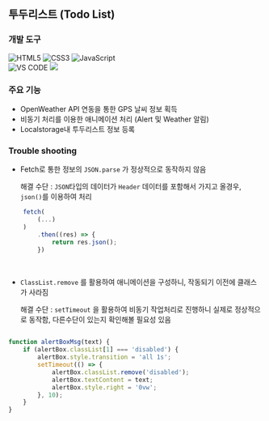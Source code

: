 ## 투두리스트 (Todo List)

### 개발 도구
![HTML5](https://img.shields.io/badge/-HTML5-C34F26?style=for-the-badge&logo=html5&logoColor=white)
![CSS3](https://img.shields.io/badge/-CSS3-1572B6?style=for-the-badge&logo=css3&logoColor=white)
![JavaScript](https://img.shields.io/badge/-JavaScript-F7DF1E?style=for-the-badge&logo=javascript&logoColor=white)<br>
![VS CODE](https://img.shields.io/badge/-VS%20CODE-007ACC?style=for-the-badge&logo=VisualStudioCode&logoColor=white)
<img src="https://img.shields.io/badge/-open%20weather%20api-eb6e4b?style=for-the-badge&Color=white&href"></img>

### 주요 기능
- OpenWeather API 연동을 통한 GPS 날씨 정보 획득
- 비동기 처리를 이용한 애니메이션 처리 (Alert 및 Weather 알림)
- Localstorage내 투두리스트 정보 등록

### Trouble shooting
- Fetch로 통한 정보의 `JSON.parse` 가 정상적으로 동작하지 않음<br>

  해결 수단 : `JSON`타입의 데이터가 `Header` 데이터를 포함해서 가지고 올경우, `json()`를 이용하여 처리
```javascript
    fetch(
        (...)
    )
        .then((res) => {
            return res.json();
        })
```
<br>

- `ClassList.remove` 를 활용하여 애니메이션을 구성하니, 작동되기 이전에 클래스가 사라짐<br>

  해결 수단 : `setTimeout` 을 활용하여 비동기 작업처리로 진행하니 실제로 정상적으로 동작함, 다른수단이 있는지 확인해볼 필요성 있음<br>
```javascript
  
function alertBoxMsg(text) {
    if (alertBox.classList[1] === 'disabled') {
        alertBox.style.transition = 'all 1s';
        setTimeout(() => {
            alertBox.classList.remove('disabled');
            alertBox.textContent = text;
            alertBox.style.right = '0vw';
        }, 10);
    }
}
```
